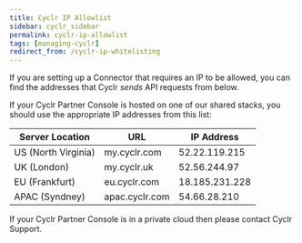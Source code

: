 ```yaml
---
title: Cyclr IP Allowlist
sidebar: cyclr_sidebar
permalink: cyclr-ip-allowlist
tags: [managing-cyclr]
redirect_from: /cyclr-ip-whitelisting
---
```


If you are setting up a Connector that requires an IP to be allowed, you can find the addresses that Cyclr *sends* API requests from below.

If your Cyclr Partner Console is hosted on one of our shared stacks, you should use the appropriate IP addresses from this list:

| Server Location | URL | IP Address |
| --- | --- | --- 
| US (North Virginia) | my.cyclr.com | 52.22.119.215 |
| UK (London) | my.cyclr.uk | 52.56.244.97 |
| EU (Frankfurt) | eu.cyclr.com | 18.185.231.228 |
| APAC (Syndney) | apac.cyclr.com | 54.66.28.210 |

If your Cyclr Partner Console is in a private cloud then please contact Cyclr Support.
